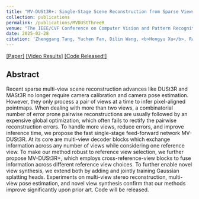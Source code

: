 ```yaml
---
title: "MV-DUSt3R+: Single-Stage Scene Reconstruction from Sparse Views In 2 Seconds"
collection: publications
permalink: /publications/MVDUStThreeR
venue: "The IEEE/CVF Conference on Computer Vision and Pattern Recognition"
date: 2025-02-28
citation: 'Zhenggang Tang, Yuchen Fan, Dilin Wang, <b>Hongyu Xu</b>, Rakesh Ranjan, Alexander Schwing, Zhicheng Yan. <i>The IEEE/CVF Conference on Computer Vision and Pattern Recognition</i>. <b>CVPR 2025</b>. <b> <span style="color:red">Oral Presentation</span> </b>'
---
```

[[Paper]](https://arxiv.org/abs/2412.06974)
[[Video Results]](https://www.youtube.com/watch?v=LBvnuKQ8Rso)
[[Code Released!]](https://github.com/facebookresearch/mvdust3r)


## Abstract
Recent sparse multi-view scene reconstruction advances like DUSt3R and MASt3R no longer require camera calibration and camera pose estimation. However, they only process a pair of views at a time to infer pixel-aligned pointmaps. When dealing with more than two views, a combinatorial number of error prone pairwise reconstructions are usually followed by an expensive global optimization, which often fails to rectify the pairwise reconstruction errors. To handle more views, reduce errors, and improve inference time, we propose the fast single-stage feed-forward network MV-DUSt3R. At its core are multi-view decoder blocks which exchange information across any number of views while considering one reference view. To make our method robust to reference view selection, we further propose MV-DUSt3R+, which employs cross-reference-view blocks to fuse information across different reference view choices. To further enable novel view synthesis, we extend both by adding and jointly training Gaussian splatting heads. Experiments on multi-view stereo reconstruction, multi-view pose estimation, and novel view synthesis confirm that our methods improve significantly upon prior art. Code will be released.
